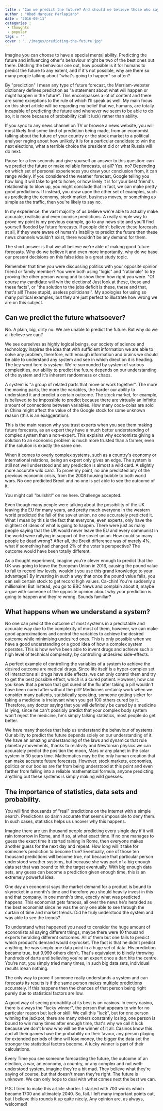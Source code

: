 ```yaml
---
title : "Can we predict the future? And should we believe those who say so?"
author : "Obed Marquez Parlapiano"
date : "2016-09-11"
categories : 
 - thoughts
 - popular
tags : ""
cover : "../images/predicting-the-future.jpg"
---
```


Imagine you can choose to have a special mental ability. Predicting the future and influencing other's behaviour might be two of the best ones out there. Ditching the behaviour one out, how possible is it for humans to predict the future to any extent, and if it's not possible, why are there so many people talking about "what's going to happen" so often?

By "prediction" I mean any type of future forecast, the Merriam-webster dictionary defines prediction as "a statement about what will happen or might happen in the future". This encompasses a lot of content and there are some exceptions to the rule of which I'll speak as well. My main focus on this short article will be regarding my belief that we, humans, are totally incapable of predicting the future and whenever we seem to be able to do so, it is more because of probability (call it luck) rather than ability.

If you sync to any news channel on TV or browse a news website, you will most likely find some kind of prediction being made, from an economist talking about the future of your country or the stock market to a political analyser raging about how unlikely it is for a particular candidate to win the next elections, what a terrible choice the president did or what Russia will do next.

Pause for a few seconds and give yourself an answer to this question: can we predict the future or make reliable forecasts, at all? Yes, no? Depending on which set of personal experiences you draw your conclusion from, it can range widely. If you considered the weather forecast, Google telling you how long it will take to get to home, or how likely it is for your best friend's relationship to blow up, you might conclude that in fact, we can make pretty good predictions. If instead, you draw upon the other set of examples, such as predicting the economy, stock market, business moves, or something as simple as the traffic, then you're likely to say no.

In my experience, the vast majority of us believe we're able to actually make accurate, realistic and even concise predictions. A really simple way to prove my point is my previous example, go to any news site and you'll find yourself flooded by future forecasts. If people didn't believe these forecasts at all, if they were aware of human's inability to predict the future then these news channels wouldn't exist, there wouldn't be any demand for them.

The short answer is that we all believe we're able of making good future forecasts. Why do we believe it and even more importantly, why do we base our present decisions on this false idea is a great study topic.

Remember that time you were discussing politics with your opposite opinion friend or family member? You were both using "logic" and "rationale" to try proving the other person wrong and to show them how right you were. "Of course my candidate will win the elections! Just look at these, these and these facts", or "the solution to the jobs deficit is these, these and that, that's all! These stupid, useless politicians!". My apologies for using so many political examples, but they are just perfect to illustrate how wrong we are on this subject.

## Can we predict the future whatsoever?

No. A plain, big, dirty no. We are unable to predict the future. But why do we all believe we can?

We see ourselves as highly logical beings, our society of science and technology inspires the idea that with sufficient information we are able to solve any problem, therefore, with enough information and brains we should be able to understand any system and see in which direction it is heading. The key word here is _system_. We're surrounded by system of various complexities, our ability to predict the future depends on our understanding of the system and it's inherent randomness or chaos.

A system is "a group of related parts that move or work together". The more the moving parts, the more the variables, the harder our ability to understand it and predict a certain outcome. The stock market, for example, is believed to be impossible to predict because there are virtually an infinite amount of connections between variables. How many coca-colas are sold in China might affect the value of the Google stock for some unknown reason (this is an exaggeration).

This is the main reason why you trust experts when you see them making future forecasts, as an expert they have a much better understanding of complex system than a non-expert. This explains why economists giving a solution to an economic problem is much more trusted than a farmer, even if the solution is exactly the same one.

When it comes to overly complex systems, such as a country's economy or international relations, being an expert only gives an edge. The system is still not well understood and any prediction is almost a wild card. A slightly more accurate wild card. To prove my point, no one predicted any of the previous economic crisis, from the 2008 housing bubble to both world wars. No one predicted Brexit and no one is yet able to see the outcome of it.

You might call "bullshit!" on me here. Challenge accepted.

Even though many people were talking about the possibility of the UK leaving the EU for many years, and pretty much everyone in the western world predicted the fall of the soviet union, no one accurately predicted it. What I mean by this is the fact that everyone, even experts, only have the slightest of ideas of what is going to happen. There were just as many people saying that the UK would never leave the EU and every communist in the world were rallying in support of the soviet union. How could so many people be dead wrong? After all, the Brexit difference was of merely 4%, what if something had changed 2% of the voter's perspective? The outcome would have been totally different.

As a thought experiment, imagine you're clever enough to predict that the UK was going to leave the European Union in 2016, causing the pound value to fall to record low levels, wouldn't you use this grand knowledge to your advantage? By investing in such a way that once the pound value falls, you can sell certain stock to get record high values. Ca-chin! You're suddenly a millionaire! But instead, you go to BBC News and complain about it, maybe argue with someone of the opposite opinion about why your prediction is going to happen and they're wrong. Sounds familiar?

## What happens when we understand a system?

No one can predict the outcome of most systems in a predictable and accurate way due to the complexity of most of them, however, we can make good approximations and control the variables to achieve the desired outcome while minimising undesired ones. This is only possible when we have a good understanding or a good idea of how a complex system operates. This is how we've been able to invent drugs and achieve such a high level of technical complexity, by controlling undesired side-effects.

A perfect example of controlling the variables of a system to achieve the desired outcome are medical drugs. Since life itself is a hyper-complex set of interactions all drugs have side effects, we can only control them and try to get the best possible effect, which is a cured patient. However, how can you know that a person that got cured of the flu after taking a pill wouldn't have been cured after without the pill? Medicines certainly work when we consider many patients, statistically speaking, someone getting sicker for taking a medicine is irrelevant when you get 100 others cured by it. Therefore, any doctor saying that you will definitely be cured by a medicine is lying, since he can't possibly predict that your complex body system won't reject the medicine, he's simply talking statistics, most people do get better.

We have many theories that help us understand the behaviour of systems. Our ability to predict the future depends solely on our understanding of it. We have an amazing understanding of the laws and dynamics that rule planetary movements, thanks to relativity and Newtonian physics we can accurately predict the position the moon, Mars or any planet in the solar system in 30 years time. Mathematics may be the only human creation that can make accurate future forecasts, However, stock markets, economies, politics or our bodies are far from being understood at this point and even farther from falling into a reliable mathematical formula, anyone predicting anything out these systems is simply making wild guesses.

## The importance of statistics, data sets and probability.

You will find thousands of "real" predictions on the internet with a simple search. Predictions so damn accurate that seems impossible to deny them. In such cases, statistics helps us uncover why this happens.

Imagine there are ten thousand people predicting every single day if it will rain tomorrow in Rome, and if so, at what exact time. If no one manages to guess the exact time it started raining in Rome, then everyone makes another guess for the next day and repeat. How long will it take for someone's prediction to become true? Eventually, one of those ten thousand predictions will become true, not because that particular person understood weather systems, but because she was part of a big enough data set that was bound to hit the target eventually. With big enough data sets, any guess can become a prediction given enough time, this is an extremely powerful idea.

One day an economist says the market demand for a product is bound to skyrocket in a month's time and therefore you should heavily invest in this and that company. In one month's time, exactly what was predicted happens. This economist gets famous, all over the news he's heralded as the best economist since he was the only one able to see through the curtain of time and market trends. Did he truly understood the system and was able to see the trends?

To understand what happened you need to consider the huge amount of economists all saying different things, maybe there were 10 thousand experts heralding different outcomes. All of them but one fails to predict which product's demand would skyrocket. The fact is that he didn't predict anything, he was simply one data point in a huge set of data. His prediction became true, but 9.999 others didn't. That's equivalent to blindly throwing hundreds of darts and believing you're an expert once a dart hits the centre. You're not, you simply tried many times, in such big data sets, individual results mean nothing.

The only way to prove if someone really understands a system and can forecasts its results is if the same person makes multiple predictions accurately. If this happens then the chances of that person being right purely due to statistical factors are low.

A good way of seeing probability at its best is on casinos. In every casino, there is always the "lucky winner", the person that appears to win for no particular reason but luck or skill. We call this "luck", but for one person winning the jackpot, there are many others constantly losing, one person is bound to win many times after enough time, that's why we call it luck because we don't know who will be the winner of it all. Casinos know this and all their games have the probability on their favour, any person playing for extended periods of time will lose money, the bigger the data set the stronger the statistical factors become. A lucky winner is part of their calculations.

Every Time you see someone forecasting the future, the outcome of an election, a war, an economy, a country, or any complex and not well-understood system, imagine they're a bit mad. They believe what they're saying of course, but that doesn't mean they're right. The future is unknown. We can only hope to deal with what comes next the best we can.

P.S: I tried to make this article shorter. I started with 700 words which became 1700 and ultimately 2040. So, fail. I left many important points out, but I believe this rounds it up quite nicely. Any opinion are, as always, welcomed!
